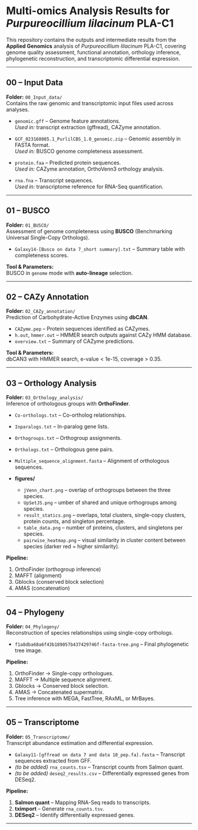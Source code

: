 # Multi-omics Analysis Results for *Purpureocillium lilacinum* PLA-C1

This repository contains the outputs and intermediate results from the **Applied Genomics** analysis of *Purpureocillium lilacinum* PLA-C1, covering genome quality assessment, functional annotation, orthology inference, phylogenetic reconstruction, and transcriptomic differential expression.

---

## 00 – Input Data  
**Folder:** `00_Input_data/`  
Contains the raw genomic and transcriptomic input files used across analyses.  

- `genomic.gff` – Genome feature annotations.  
  *Used in:* transcript extraction (gffread), CAZyme annotation.  

- `GCF_023168085.1_PurlilCBS_1.0_genomic.zip` – Genomic assembly in FASTA format.  
  *Used in:* BUSCO genome completeness assessment.  

- `protein.faa` – Predicted protein sequences.  
  *Used in:* CAZyme annotation, OrthoVenn3 orthology analysis.  

- `rna.fna` – Transcript sequences.  
  *Used in:* transcriptome reference for RNA-Seq quantification.  

---

## 01 – BUSCO
**Folder:** `01_BUSCO/`  
Assessment of genome completeness using **BUSCO** (Benchmarking Universal Single-Copy Orthologs).

- `Galaxy14-[Busco on data 7_short summary].txt` – Summary table with completeness scores.

**Tool & Parameters:**  
BUSCO in `genome` mode with **auto-lineage** selection.

---

## 02 – CAZy Annotation
**Folder:** `02_CAZy_annotation/`  
Prediction of Carbohydrate-Active Enzymes using **dbCAN**.

- `CAZyme.pep` – Protein sequences identified as CAZymes.
- `h.out`, `hmmer.out` – HMMER search outputs against CAZy HMM database.
- `overview.txt` – Summary of CAZyme predictions.

**Tool & Parameters:**  
dbCAN3 with HMMER search, e-value < 1e-15, coverage > 0.35.

---

## 03 – Orthology Analysis
**Folder:** `03_Orthology_analysis/`  
Inference of orthologous groups with **OrthoFinder**.

- `Co-orthologs.txt` – Co-ortholog relationships.
- `Inparalogs.txt` – In-paralog gene lists.
- `Orthogroups.txt` – Orthogroup assignments.
- `Orthologs.txt` – Orthologous gene pairs.
- `Multiple_sequence_alignment.fasta` – Alignment of orthologous sequences.
  
- **figures/**
  - `jVenn_chart.png` – overlap of orthogroups between the three species.
  - `UpSetJS.png` – umber of shared and unique orthogroups among species.
  - `result_statics.png` – overlaps, total clusters, single-copy clusters, protein counts, and singleton percentage.
  - `table_data.png` – number of proteins, clusters, and singletons per species.
  - `pairwise_heatmap.png` – visual similarity in cluster content between species (darker red = higher similarity).

**Pipeline:**
1. OrthoFinder (orthogroup inference)  
2. MAFFT (alignment)  
3. Gblocks (conserved block selection)  
4. AMAS (concatenation)  

---

## 04 – Phylogeny
**Folder:** `04_Phylogeny/`  
Reconstruction of species relationships using single-copy orthologs.

- `f1a8dba68a6f43b189057b437429746f-fasta-tree.png` – Final phylogenetic tree image.  

**Pipeline:**
1. OrthoFinder → Single-copy orthologues.
2. MAFFT → Multiple sequence alignment.
3. Gblocks → Conserved block selection.
4. AMAS → Concatenated supermatrix.
5. Tree inference with MEGA, FastTree, RAxML, or MrBayes.

---

## 05 – Transcriptome
**Folder:** `05_Transcriptome/`  
Transcript abundance estimation and differential expression.

- `Galaxy11-[gffread on data 7 and data 10_pep.fa].fasta` – Transcript sequences extracted from GFF.
- *(to be added)* `rna_counts.tsv` – Transcript counts from Salmon quant.
- *(to be added)* `deseq2_results.csv` – Differentially expressed genes from DESeq2.

**Pipeline:**
1. **Salmon quant** – Mapping RNA-Seq reads to transcripts.
2. **tximport** – Generate `rna_counts.tsv`.
3. **DESeq2** – Identify differentially expressed genes.

---

